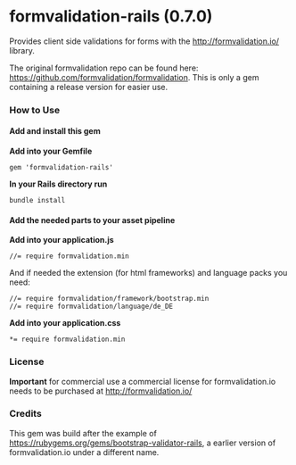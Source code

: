 formvalidation-rails (0.7.0)
=================================

Provides client side validations for forms with the http://formvalidation.io/ library.

The original formvalidation repo can be found here: https://github.com/formvalidation/formvalidation.
This is only a gem containing a release version for easier use.


### How to Use

#### Add and install this gem

**Add into your Gemfile**

`gem 'formvalidation-rails'`

**In your Rails directory run**

`bundle install`

#### Add the needed parts to your asset pipeline

**Add into your application.js**

`//= require formvalidation.min`

And if needed the extension (for html frameworks) and language packs you need:

```
//= require formvalidation/framework/bootstrap.min
//= require formvalidation/language/de_DE
```

**Add into your application.css**

`*= require formvalidation.min`


### License

**Important** for commercial use a commercial license for formvalidation.io needs to be purchased at http://formvalidation.io/


### Credits

This gem was build after the example of https://rubygems.org/gems/bootstrap-validator-rails, a earlier version of formvalidation.io under a different name.
